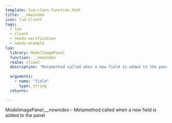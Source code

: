 ```yaml
---
template: lua-class-function.html
title: __newindex
icon: lua-client
tags:
  - lua
  - client
  - needs-verification
  - needs-example
lua:
  library: ModelImagePanel
  function: __newindex
  realm: client
  description: "Metamethod called when a new field is added to the panel"
  
  arguments:
    - name: "field"
      type: string
  returns:
    
---
```


<div class="lua__search__keywords">
ModelImagePanel:__newindex &#x2013; Metamethod called when a new field is added to the panel
</div>
